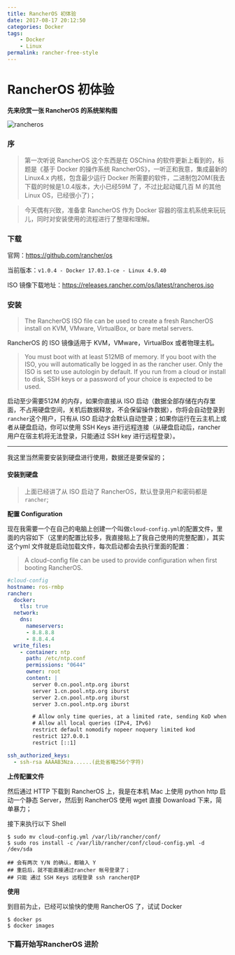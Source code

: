 ```yaml
---
title: RancherOS 初体验
date: 2017-08-17 20:12:50
categories: Docker
tags: 
	- Docker
	- Linux
permalink: rancher-free-style
---
```


RancherOS 初体验
===

**先来欣赏一张 RancherOS 的系统架构图**

![rancheros](https://github.com/rancher/os/blob/master/docs/rancheros.png?raw=true)

### 序

> 第一次听说 RancherOS 这个东西是在 OSChina 的软件更新上看到的，标题是《基于 Docker 的操作系统 RancherOS》，一听正和我意，集成最新的 Linux4.x 内核，包含最少运行 Docker 所需要的软件，二进制包20M(我去下载的时候是1.0.4版本，大小已经59M 了，不过比起动辄几百 M 的其他 Linux OS，已经很小了)；
    
> 今天偶有兴致，准备拿 RancherOS 作为 Docker 容器的宿主机系统来玩玩儿，同时对安装使用的流程进行了整理和理解。

<!-- more -->

### 下载

官网：https://github.com/rancher/os

当前版本：`v1.0.4 - Docker 17.03.1-ce - Linux 4.9.40`

ISO 镜像下载地址：https://releases.rancher.com/os/latest/rancheros.iso

### 安装

> The RancherOS ISO file can be used to create a fresh RancherOS install on KVM, VMware, VirtualBox, or bare metal servers. 

RancherOS 的 ISO 镜像适用于 KVM，VMware，VirtualBox 或者物理主机。

> You must boot with at least 512MB of memory. If you boot with the ISO, you will automatically be logged in as the rancher user. Only the ISO is set to use autologin by default. If you run from a cloud or install to disk, SSH keys or a password of your choice is expected to be used.

启动至少需要512M 的内存，如果你直接从 ISO 启动（数据全部存储在内存里面，不占用硬盘空间，关机后数据释放，不会保留操作数据），你将会自动登录到`rancher`这个用户，只有从 ISO 启动才会默认自动登录；如果你运行在云主机上或者从硬盘启动，你可以使用 SSH Keys 进行远程连接（从硬盘启动后，rancher 用户在宿主机将无法登录，只能通过 SSH key 进行远程登录）。

---

我这里当然需要安装到硬盘进行使用，数据还是要保留的；

#### 安装到硬盘

> 上面已经讲了从 ISO 启动了 RancherOS，默认登录用户和密码都是`rancher`;

**配置 Configuration**

现在我需要一个在自己的电脑上创建一个叫做`cloud-config.yml`的配置文件，里面的内容如下（这里的配置比较多，我直接贴上了我自己使用的完整配置），其实这个yml 文件就是启动加载文件，每次启动都会去执行里面的配置：

> A cloud-config file can be used to provide configuration when first booting RancherOS.

```yml
#cloud-config
hostname: ros-rmbp
rancher:
  docker:
    tls: true
  network:
    dns:
      nameservers:
      - 8.8.8.8
      - 8.8.4.4
  write_files:
    - container: ntp
      path: /etc/ntp.conf
      permissions: "0644"
      owner: root
      content: |
        server 0.cn.pool.ntp.org iburst
        server 1.cn.pool.ntp.org iburst
        server 2.cn.pool.ntp.org iburst
        server 3.cn.pool.ntp.org iburst

        # Allow only time queries, at a limited rate, sending KoD when in excess.
        # Allow all local queries (IPv4, IPv6)
        restrict default nomodify nopeer noquery limited kod
        restrict 127.0.0.1
        restrict [::1]

ssh_authorized_keys:
  - ssh-rsa AAAAB3Nza......(此处省略256个字符)
```

**上传配置文件**

然后通过 HTTP 下载到 RancherOS 上，我是在本机 Mac 上使用 python http 启动一个静态 Server，然后到 RancherOS 使用 wget 直接 Dowanload 下来，简单暴力；

接下来执行以下 Shell

```
$ sudo mv cloud-config.yml /var/lib/rancher/conf/
$ sudo ros install -c /var/lib/rancher/conf/cloud-config.yml -d /dev/sda

## 会有两次 Y/N 的确认，都输入 Y
## 重启后，就不能直接通过rancher 帐号登录了；
## 只能 通过 SSH Keys 远程登录 ssh rancher@IP
```

**使用**

到目前为止，已经可以愉快的使用 RancherOS 了，试试 Docker

```
$ docker ps 
$ docker images
```

### 下篇开始写RancherOS 进阶


